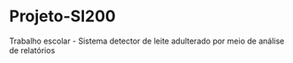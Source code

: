 # Projeto-SI200
Trabalho escolar - Sistema detector de leite adulterado por meio de análise de relatórios
